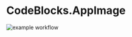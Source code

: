 # CodeBlocks.AppImage

![example workflow](https://github.com/nx-appbuild-hub/CodeBlocks.AppImage//actions/workflows/makefile.yml/badge.svg)

